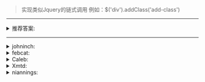 
> 实现类似Jquery的链式调用
> 例如：$('div').addClass('add-class')

----
<details>
<summary>推荐答案:</summary>

```js
  let jq = function (selector) {
    return new jq.prototype.init(selector);
  };

  jq.prototype.init = function (selector) {
    this.el = document.querySelector(selector);

    return this;
  };

  jq.prototype.on = function (name, fn) {
    this.el.addEventListener(name, fn);

    return this;
  };
  jq.prototype.attr = function (name, value) {
    if (!value) {
      return this.el.getAttribute(name);
    } else {
      this.el.setAttribute(name, value);
      return this;
    }
  };
  jq.prototype.init.prototype = jq.prototype;

  // jq('#test').on('click', function () {}).attr('title', '1111')
```
</details>

----
<details>
<summary>johninch:</summary>

- 原理：其实链式调用就是让一个类的每个方法都返回this值，从而达到链式调用；
- 步骤：首先创建一个构造函数，把那些元素作为数组保存在一个实例属性中，并把所有定义在构造器函数上的prototype属性指向对象中的方法都返回用以调用方法的那个实例的引用，那么它就具有了进行链式调用的能力。

```js
function JQuery(selector) {
    this.elements = document.querySelectorAll(selector);
}

JQuery.prototype = {
    eq: function(index) {
        this.elements = [this.elements[index]]
        return this;
    },
    css: function(prop, value) {
        this.elements.forEach(function(el) {
            // 动态设置属性
            el.style[prop] = value;
        })
        return this;
    },
    show: function() {
        this.css('display', 'block')
        return this;
    },
}

window.$ = function(selector) {
  return new JQuery(selector);
}

$('div').eq(0).css('width', '200px').show();
```
这段代码很明显在prototype上的三个函数都返回了this，在函数中实现对应的功能也是直接使用this来获取值，然后修改this中的值再返回this，这样在下次调用的时候还是JQuery对象，从而实现了链式调用。既然函数都是在原型链上，那么肯定需要创建一个对象才能去调用函数吧，而我们并没看到new JQuery，而且也没有看见$符号，那怎么才能使用呢。

说到链式调用，还能想到curry：
```js
function add(num){
    var sum = 0
    sum = sum + num
    var tempFun = function(numB) {
        if(arguments.length === 0) {
            return sum
        } else {
            sum = sum + numB
            return tempFun
        }

    }

    tempFun.valueOf = function() {
        return sum
    }
    tempFun.toString = function() {
        return sum + ''
    }

    return tempFun
}
```
[相关链接](https://segmentfault.com/q/1010000004342477)

</details>

<details>
<summary>febcat:</summary>

```javascript
class Chain {
    constructor() {
      this.dom = null
      this.fontColor = '#000'
      this._init()
    }

    _init() {
      window.$ = this._$.bind(this)
    }

    _$(tagName) {
      if (!tagName) {
        console.error('Chain: tagName not found')
        return
      }

      const newDom = document.createElement(tagName)

      newDom.style.color = this.fontColor
      newDom.style.width = 100 + 'px'
      newDom.style.height = 100 + 'px'
      this.dom = newDom

      return this
    }

    _setColor(c) {
      this.dom.style.color = this.fontColor =  c

      return this
    }

    _getColor() {
      return this.fontColor
    }

    color(c) {
      return c ? this._setColor(c) : this._getColor()
    }

    show() {
      document.querySelector('body').appendChild(this.dom)

      return this
    }
  }

  new Chain()
  console.log('------ chain ------')
  console.log('chain=> show ', $('div').color('green').background('#000').show())
  console.log('chain=> color ', $('div').color())

```
</details>

<details>
<summary>Caleb:</summary>

``` javascript
var $ = function(id) {
	var dom = document.getElementById(id);
	return new $2(dom);
}

var $2 = function(dom) {
	this.dom = dom
};

$2.prototype = {
	addClass : function(className){
		if(this.dom){
			this.dom.setAttribute('class', className)
		}
		return this
	}
}

$('div').addClass('ppp')

```
</details>

<details>
sdfsdfsdf
<summary>Xmtd:</summary>

```js
  let jq = function (selector) {
    return new jq.prototype.init(selector);
  };

  jq.prototype.init = function (selector) {
    this.el = document.querySelector(selector);

    return this;
  };

  jq.prototype.on = function (name, fn) {
    this.el.addEventListener(name, fn);

    return this;
  };
  jq.prototype.attr = function (name, value) {
    if (!value) {
      return this.el.getAttribute(name);
    } else {
      this.el.setAttribute(name, value);
      return this;
    }
  };
  jq.prototype.init.prototype = jq.prototype;

  // jq('#test').on('click', function () {}).attr('title', '1111')
```
</details>

<details>
<summary>niannings:</summary>

```js
/**
 * 将一个对象转化为可链式调用的对象
 * @param {object} obj 对象
*/
const chainify = obj =>
  new Proxy(Object(obj), {
    get(o, p, r) {
      if (typeof o[p] === 'function') {
        return (...args) => {
          o[p](...args);

          return r
        }
      }

      return Reflect.get(o, p, r);
    }
  });

// 测试
const a = {
  p: 100,
  foo() {
    console.log(1)
  },
  bar(x) {
    console.log(x + this.p)
  }
}

chainify(a).foo().bar(100)
```
</details>
